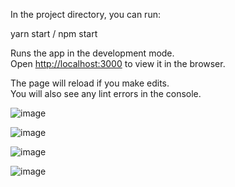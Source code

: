 In the project directory, you can run:

yarn start / npm start

Runs the app in the development mode.\
Open [http://localhost:3000](http://localhost:3000) to view it in the browser.

The page will reload if you make edits.\
You will also see any lint errors in the console.

![image](https://github.com/nikhil6225/Resturant-Website/assets/113876320/75a83289-d16b-49e0-a68c-5ed7c36c91cc)




![image](https://github.com/nikhil6225/Resturant-Website/assets/113876320/d8004ba3-a8ae-4868-82ed-9866e1418b13)




![image](https://github.com/nikhil6225/Resturant-Website/assets/113876320/bc7a767e-fe39-433e-b3e8-c4bc714f1869)




![image](https://github.com/nikhil6225/Resturant-Website/assets/113876320/f379e169-04d4-4ca6-86d4-fadb9bcda45e)
